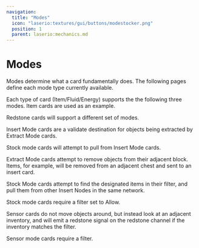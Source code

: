 ```yaml
---
navigation:
  title: "Modes"
  icon: "laserio:textures/gui/buttons/modestocker.png"
  position: 1
  parent: laserio:mechanics.md
---
```


# Modes

Modes determine what a card fundamentally does. The following pages define each mode type currently available.

Each type of card (Item/Fluid/Energy) supports the the following three modes. Item cards are used as an example.

Redstone cards will support a different set of modes.

<ItemImage id="laserio:card_item[laserio:card_transfer_mode=0b]" />

Insert Mode cards are a validate destination for objects being extracted by Extract Mode cards.

Stock mode cards will attempt to pull from Insert Mode cards.

<ItemImage id="laserio:card_item[laserio:card_transfer_mode=1b]" />

Extract Mode cards attempt to remove objects from their adjacent block. Items, for example, will be removed from an adjacent chest and sent to an insert card.

<ItemImage id="laserio:card_item[laserio:card_transfer_mode=2b]" />

Stock Mode cards attempt to find the designated items in their filter, and pull them from other Insert Nodes in the same network.

Stock mode cards require a filter set to Allow.

<ItemImage id="laserio:card_item[laserio:card_transfer_mode=3b]" />

Sensor cards do not move objects around, but instead look at an adjacent inventory, and will emit a redstone signal on the redstone channel if the inventory matches the filter.

Sensor mode cards require a filter.

